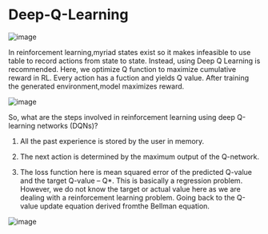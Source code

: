 # Deep-Q-Learning

![image](https://user-images.githubusercontent.com/38746955/235517081-18f1bc6c-dd89-4a90-b562-dcdde1a16d21.png)


In reinforcement learning,myriad states exist so it makes infeasible to use table to 
record actions from state to state.
Instead, using Deep Q Learning is recommended.
Here, we optimize Q function to maximize cumulative reward in RL.
Every action has a fuction and yields Q value.
After training the generated environment,model maximizes reward.

![image](https://user-images.githubusercontent.com/38746955/235518351-fecee75e-cdfd-4922-9c46-ccbc40e2dad5.png)

So, what are the steps involved in reinforcement learning using deep Q-learning networks (DQNs)?

1. All the past experience is stored by the user in memory.

2. The next action is determined by the maximum output of the Q-network.

3. The loss function here is mean squared error of the predicted Q-value and the target Q-value – Q*. This is basically a regression problem. However, we do not know the target or actual value here as we are dealing with a reinforcement learning problem. Going back to the Q-value update equation derived fromthe Bellman equation.


![image](https://user-images.githubusercontent.com/38746955/235518425-48bf0db8-3362-45dd-ae7e-4f4c30100ea0.png)


